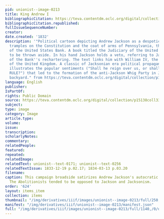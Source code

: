 ```yaml
---
pid: unionist--image-0213
title: King Andrew I
bibliographicCitation: https://teva.contentdm.oclc.org/digital/collection/p15138coll33/id/289/
bibliographicCitation.republished: 
fullIssueSequenceNumber: 
creator: 
date.created: '1832'
description: '"Political cartoon depicting Andrew Jackson as a despotic monarch. He
  tramples on the Constitution and the coat of arms of Pennsylvania, the location
  of the United States Bank. A book titled the Judiciary of the United States appears
  to be thrown aside. In his hand Jackson holds a veto, referring to Jackson''s veto
  of the Bank''s rechartering. The text links him with William IV, the reigning monarch
  of the United Kingdom. A classic of Jacksonian era political propaganda, this broadside
  illustrates the popular sentiments ("Shall he reign over us, or shall the PEOPLE
  RULE?") that led to the formation of the anti-Jackson Whig Party in Jackson''s own
  backyard." from https://teva.contentdm.oclc.org/digital/collection/p15138coll33/id/289/ '
language: English
publisher: 
IsPartOf: 
rights: Public Domain
source: https://teva.contentdm.oclc.org/digital/collection/p15138coll33/id/289/
subject: 
type: image
category: Image
article.type: 
volume: 
issue: 
transcription: 
scholarlyNotes: 
commentary: 
relatedPeople: 
featured: 
repeated: 
relatedImage: 
relatedText: unionist--text-0171; unionist--text-0256
relatedTextIssue: 1833-12-19 p.02.17; 1834-03-13 p.03.20
filename: 
caption: This campaign broadside satirizes Andrew Jackson's autocratic style of governing.
  The Abolitionists tended to be opposed to Jackson and Jacksonism.
order: '624'
layout: items_item
collection: items
thumbnail: "/img/derivatives/iiif/images/unionist--image-0213/full/250,/0/default.jpg"
manifest: "/img/derivatives/iiif/unionist--image-0213/manifest.json"
full: "/img/derivatives/iiif/images/unionist--image-0213/full/1140,/0/default.jpg"
---
```


